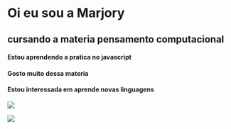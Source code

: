 # Oi eu sou a Marjory #

## cursando a materia pensamento computacional
#### Estou aprendendo a pratica no javascript
#### Gosto muito dessa materia 
#### Estou interessada em aprende novas linguagens


![](https://img.shields.io/badge/Scratch-4D97FF?style=for-the-badge&logo=Scratch&logoColor=white)

![](https://img.shields.io/badge/JavaScript-323330?style=for-the-badge&logo=javascript&logoColor=F7DF1E)
